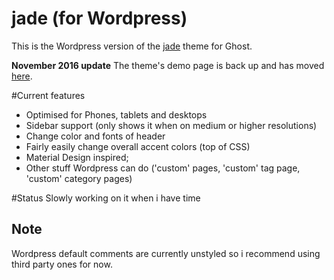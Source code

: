 jade (for Wordpress)
==================
This is the Wordpress version of the [jade](https://github.com/boumannm/jade) theme for Ghost.

**November 2016 update**
The theme's demo page is back up and has moved [here](http://michaelboumann.info/collection/#jadewp).

#Current features
- Optimised for Phones, tablets and desktops
- Sidebar support (only shows it when on medium or higher resolutions)
- Change color and fonts of header
- Fairly easily change overall accent colors (top of CSS)
- Material Design inspired;
- Other stuff Wordpress can do ('custom' pages, 'custom' tag page, 'custom' category pages)

#Status
Slowly working on it when i have time

## Note
Wordpress default comments are currently unstyled so i recommend using third party ones for now.
